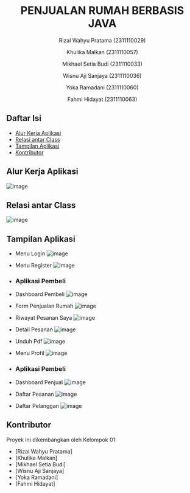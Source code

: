# <h1 align="center">PENJUALAN RUMAH BERBASIS JAVA</h1>
<p align="center">Rizal Wahyu Pratama (2311110029)</p>
<p align="center">Khulika Malkan (2311110057)</p>
<p align="center">Mikhael Setia Budi (2311110033)</p>
<p align="center">Wisnu Aji Sanjaya (2311110036)</p>
<p align="center">Yoka Ramadani (2311110060)</p>
<p align="center">Fahmi Hidayat (2311110063)</p>

## Daftar Isi
- [Alur Kerja Aplikasi](#Alur-Kerja-Aplikasi)
- [Relasi antar Class](#Relasi-antar-Class)
- [Tampilan Aplikasi](#Tampilan-Aplikasi)
- [Kontributor](#kontributor)

## Alur Kerja Aplikasi
![image](https://github.com/user-attachments/assets/fb6bdad8-1a6a-4771-a7a0-3bfbf148cd5c)



## Relasi antar Class
![image](https://github.com/user-attachments/assets/2a38da9c-1155-4de9-9a72-4b54c8452639)

## Tampilan Aplikasi
- Menu Login
  ![image](https://github.com/user-attachments/assets/355ca37c-adf6-4c0c-abe6-fed58d970e29)

- Menu Register
![image](https://github.com/user-attachments/assets/c4ccc7fa-805b-4338-8288-172a3d6f5386)


- ### Aplikasi Pembeli
- Dashboard Pembeli
  ![image](https://github.com/user-attachments/assets/d322bab7-706f-473d-a0a9-4ef885c2e753)

- Form Penjualan Rumah
  ![image](https://github.com/user-attachments/assets/2eb50fdb-cdee-4fdb-b238-eab176e08d43)

- Riwayat Pesanan Saya
  ![image](https://github.com/user-attachments/assets/a447abe4-7d0c-4456-8192-bcd248fc168d)

- Detail Pesanan
  ![image](https://github.com/user-attachments/assets/f77d5628-35c4-4924-b8a5-2561e593a236)

- Unduh Pdf
  ![image](https://github.com/user-attachments/assets/016d39bf-8a6a-4515-aee9-1a235be5efb2)

- Menu Profil
![image](https://github.com/user-attachments/assets/8804b293-2af0-463b-b7e9-e0c148ea935a)

- ### Aplikasi Pembeli
- Dashboard Penjual
  ![image](https://github.com/user-attachments/assets/e5e67a57-a969-46ca-9b92-c2ee162e8702)

- Daftar Pesanan
  ![image](https://github.com/user-attachments/assets/5d33523e-eeb7-4456-a6f3-85e151931206)

- Daftar Pelanggan
![image](https://github.com/user-attachments/assets/f9ebc90d-9353-44b9-b696-89d85f3f1fe3)

 

## Kontributor
Proyek ini dikembangkan oleh Kelompok 01:
- [Rizal Wahyu Pratama]
- [Khulika Malkan]
- [Mikhael Setia Budi]
- [Wisnu Aji Sanjaya]
- [Yoka Ramadani]
- [Fahmi Hidayat]
